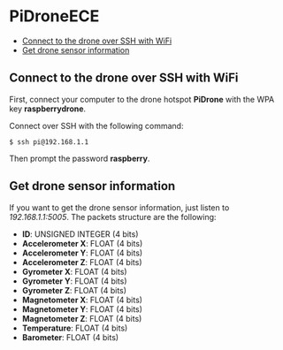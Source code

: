 # PiDroneECE

- [Connect to the drone over SSH with WiFi](#connect-to-the-drone-over-ssh-with-wifi)
- [Get drone sensor information](#get-drone-sensor-information)

## Connect to the drone over SSH with WiFi

First, connect your computer to the drone hotspot **PiDrone** with the WPA key **raspberrydrone**.

Connect over SSH with the following command:

    $ ssh pi@192.168.1.1

Then prompt the password **raspberry**.


## Get drone sensor information

If you want to get the drone sensor information, just listen to *192.168.1.1:5005*.
The packets structure are the following:

* __ID__: UNSIGNED INTEGER (4 bits)
* __Accelerometer X__: FLOAT (4 bits)
* __Accelerometer Y__: FLOAT (4 bits)
* __Accelerometer Z__: FLOAT (4 bits)
* __Gyrometer X__: FLOAT (4 bits)
* __Gyrometer Y__: FLOAT (4 bits)
* __Gyrometer Z__: FLOAT (4 bits)
* __Magnetometer X__: FLOAT (4 bits)
* __Magnetometer Y__: FLOAT (4 bits)
* __Magnetometer Z__: FLOAT (4 bits)
* __Temperature__: FLOAT (4 bits)
* __Barometer__: FLOAT (4 bits)

